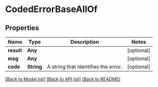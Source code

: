 # CodedErrorBaseAllOf

## Properties
Name | Type | Description | Notes
------------ | ------------- | ------------- | -------------
**result** | **Any** |  | [optional] 
**msg** | **Any** |  | [optional] 
**code** | **String** | A string that identifies the error.  | [optional] 

[[Back to Model list]](../README.md#documentation-for-models) [[Back to API list]](../README.md#documentation-for-api-endpoints) [[Back to README]](../README.md)


